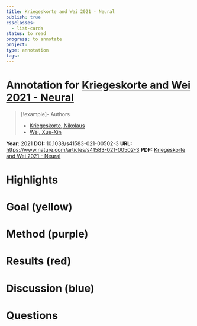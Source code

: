 ```yaml
---
title: Kriegeskorte and Wei 2021 - Neural
publish: true
cssclasses:
  - list-cards
status: to read
progress: to annotate
project:
type: annotation
tags:
---
```

# Annotation for [Kriegeskorte and Wei 2021 - Neural](Papers/References/Kriegeskorte%20and%20Wei%202021%20-%20Neural)

> [!example]- Authors
> - [Kriegeskorte, Nikolaus](Papers/People/Kriegeskorte%20Nikolaus)
> - [Wei, Xue-Xin](Papers/People/Wei%20Xue-Xin)

**Year:** 2021
**DOI:** 10.1038/s41583-021-00502-3
**URL:** https://www.nature.com/articles/s41583-021-00502-3
**PDF:** [Kriegeskorte and Wei 2021 - Neural](Papers/PDFs/Kriegeskorte%20and%20Wei%202021%20-%20Neural%20tuning%20and%20representational%20geometry.pdf)

# Highlights


# Goal (yellow)


# Method (purple)


# Results (red)


# Discussion (blue)


# Questions

